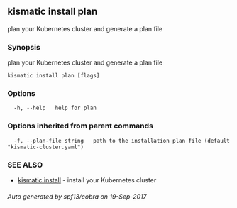 ## kismatic install plan

plan your Kubernetes cluster and generate a plan file

### Synopsis


plan your Kubernetes cluster and generate a plan file

```
kismatic install plan [flags]
```

### Options

```
  -h, --help   help for plan
```

### Options inherited from parent commands

```
  -f, --plan-file string   path to the installation plan file (default "kismatic-cluster.yaml")
```

### SEE ALSO
* [kismatic install](kismatic_install.md)	 - install your Kubernetes cluster

###### Auto generated by spf13/cobra on 19-Sep-2017
